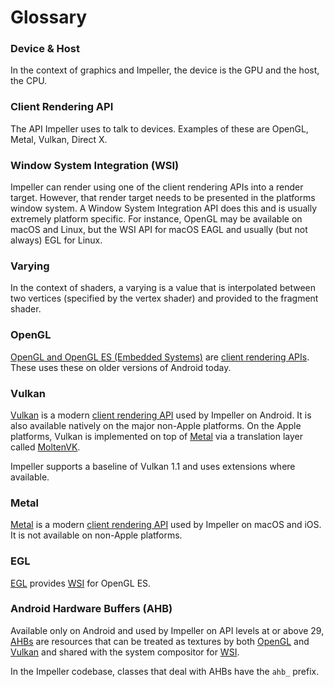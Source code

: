 # Glossary

### Device & Host

In the context of graphics and Impeller, the device is the GPU and the host, the CPU.

### Client Rendering API

The API Impeller uses to talk to devices. Examples of these are OpenGL, Metal, Vulkan, Direct X.

### Window System Integration (WSI)

Impeller can render using one of the client rendering APIs into a render target. However, that render target needs to be presented in the platforms window system. A Window System Integration API does this and is usually extremely platform specific. For instance, OpenGL may be available on macOS and Linux, but the WSI API for macOS EAGL and usually (but not always) EGL for Linux.

### Varying

In the context of shaders, a varying is a value that is interpolated between two vertices (specified by the vertex shader) and provided to the fragment shader.

### OpenGL

[OpenGL and OpenGL ES (Embedded Systems)](https://www.opengl.org/) are [client rendering APIs](#client-rendering-api). These uses these on older versions of Android today.

### Vulkan

[Vulkan](https://www.vulkan.org/) is a modern [client rendering API](#client-rendering-api) used by Impeller on Android. It is also available natively on the major non-Apple platforms. On the Apple platforms, Vulkan is implemented on top of [Metal](#metal) via a translation layer called [MoltenVK](https://github.com/KhronosGroup/MoltenVK).

Impeller supports a baseline of Vulkan 1.1 and uses extensions where available.

### Metal

[Metal](https://developer.apple.com/metal/) is a modern [client rendering API](#client-rendering-api) used by Impeller on macOS and iOS. It is not available on non-Apple platforms.

### EGL

[EGL](https://www.khronos.org/egl) provides [WSI](#window-system-integration-wsi) for OpenGL ES.

### Android Hardware Buffers (AHB)

Available only on Android and used by Impeller on API levels at or above 29, [AHBs](https://developer.android.com/ndk/reference/group/a-hardware-buffer) are resources that can be treated as textures by both [OpenGL](#opengl) and [Vulkan](#vulkan) and shared with the system compositor for [WSI](#window-system-integration-wsi).

In the Impeller codebase, classes that deal with AHBs have the `ahb_` prefix.
